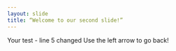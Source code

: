 ```yaml
---
layout: slide
title: “Welcome to our second slide!”
---
```

Your test - line 5 changed
Use the left arrow to go back!
